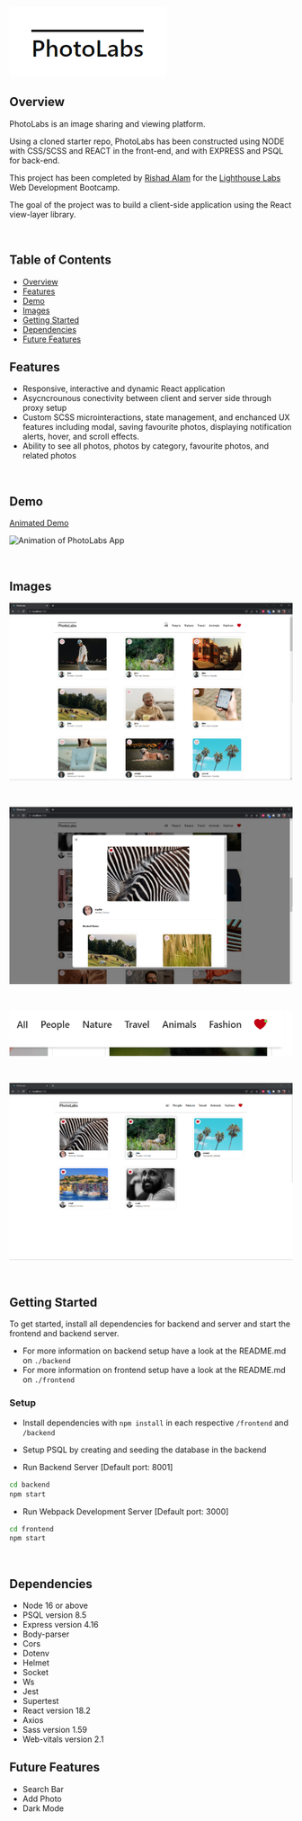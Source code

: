 
 ![PhotoLabs Logo](https://github.com/rishadsanian/photolabs/blob/main/docs/logo.png?raw=true)
<br>

## Overview

PhotoLabs is an image sharing and viewing platform. 

Using a cloned starter repo, PhotoLabs has been constructed using NODE with CSS/SCSS and REACT in the front-end, and with EXPRESS and PSQL for back-end.

This project has been completed by [Rishad Alam](https://github.com/rishadsanian) for the [Lighthouse Labs](https://www.lighthouselabs.ca/) Web Development Bootcamp.

The goal of the project was to build a client-side application using the React view-layer library.

<br>

## Table of Contents

- [Overview](#overview)
- [Features](#features)
- [Demo](#demo)
- [Images](#images)
- [Getting Started](#getting-started)
- [Dependencies](#dependencies)
- [Future Features](#future-features)


## Features
- Responsive, interactive and dynamic React application
- Asycncrounous conectivity between client and server side through proxy setup
- Custom SCSS microinteractions, state management, and enchanced UX features including modal, saving favourite photos, displaying notification alerts, hover, and scroll effects.
- Ability to see all photos, photos by category, favourite photos, and related photos

<br>


## Demo

[Animated Demo](https://github.com/rishadsanian/photolabs/blob/main/docs/photolabs_animation.gif?raw=true)

![Animation of PhotoLabs App](https://github.com/rishadsanian/photolabs/blob/main/docs/photolabs_animation.gif?raw=true)

<br>

## Images

![Screenshot of Homepage](https://github.com/rishadsanian/photolabs/blob/main/docs/photolabs_homepage.png?raw=true)

<br>

![Screenshot of Modal and Fav Button](https://github.com/rishadsanian/photolabs/blob/main/docs/photolabs_modal.png?raw=true)

<br>

![Screenshot of Notification Icon](https://github.com/rishadsanian/photolabs/blob/main/docs/photolabs_notification.png?raw=true)


<br>

![Screenshot of Favourite Photos](https://github.com/rishadsanian/photolabs/blob/main/docs/photolabs_favourites.png?raw=true)


<br>

## Getting Started

To get started, install all dependencies for backend and server and start the frontend and backend server.

  - For more information on backend setup have a look at the README.md on `./backend`
  - For more information on frontend setup have a look at the README.md on `./frontend`



### Setup

- Install dependencies with `npm install` in each respective `/frontend` and `/backend`

- Setup PSQL by creating and seeding the database in the backend



- Run Backend Server [Default port: 8001]

```sh
cd backend
npm start
```

- Run Webpack Development Server [Default port: 3000]

```sh
cd frontend
npm start
```

 <br>
 
## Dependencies
- Node 16 or above
- PSQL version 8.5
- Express version 4.16
- Body-parser
- Cors
- Dotenv
- Helmet
- Socket
- Ws
- Jest
- Supertest
- React version 18.2
- Axios
- Sass version 1.59
- Web-vitals version 2.1

## Future Features
- Search Bar
- Add Photo
- Dark Mode

